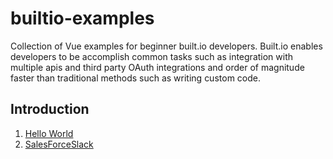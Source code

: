 # builtio-examples

Collection of Vue examples for beginner built.io developers. Built.io enables developers to be accomplish common tasks such as integration with multiple apis and third party OAuth integrations and order of magnitude faster than traditional methods such as writing custom code.  

## Introduction

1. [Hello World](https://github.com/SoftwareAG/builtio-examples/tree/master/hellowebhook)
1. [SalesForceSlack](https://github.com/SoftwareAG/builtio-examples/tree/master/salesforceslack)
